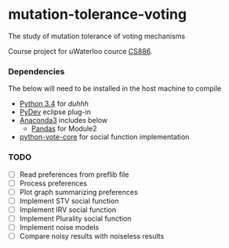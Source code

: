 # mutation-tolerance-voting
The study of mutation tolerance of voting mechanisms

Course project for uWaterloo cource [CS886](https://cs.uwaterloo.ca/~klarson/teaching/W15-886/).

### Dependencies
The below will need to be installed in the host machine to compile

* [Python 3.4](https://docs.python.org/3/) for *duhhh*
* [PyDev](http://pydev.org/manual_101_install.html) eclipse plug-in
* [Anaconda3](http://continuum.io/downloads#py34) includes below
  * [Pandas](https://pypi.python.org/pypi/pandas) for Module2
* [python-vote-core](https://github.com/bradbeattie/python-vote-core) for social function implementation

### TODO

- [ ] Read preferences from preflib file
- [ ] Process preferences
- [ ] Plot graph summarizing preferences
- [ ] Implement STV social function
- [ ] Implement IRV social function 
- [ ] Implement Plurality social function
- [ ] Implement noise models
- [ ] Compare noisy results with noiseless results 
